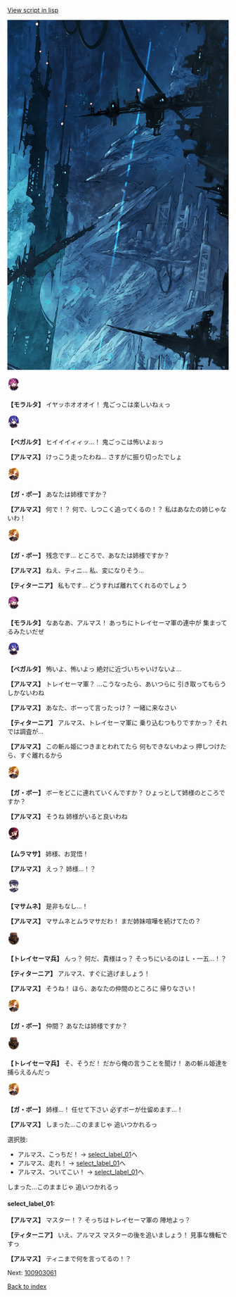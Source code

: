 [View script in lisp](../scripts/100903051.txt)

![underground_world_1.png](../images/backgrounds/underground_world_1.png)

<img src="../images/units/3104011.png" alt="3104011.png" height="34"/>

**【モラルタ】**
イヤッホオオオイ！
鬼ごっこは楽しいねぇっ

<img src="../images/units/3104111.png" alt="3104111.png" height="34"/>

**【ベガルタ】**
ヒイイイィィッ…！
鬼ごっこは怖いよぉっ

**【アルマス】**
けっこう走ったわね…
さすがに振り切ったでしょ

<img src="../images/units/3302111.png" alt="3302111.png" height="34"/>

**【ガ・ボー】**
あなたは姉様ですか？

**【アルマス】**
何で！？
何で、しつこく追ってくるの！？
私はあなたの姉じゃないわ！

<img src="../images/units/3302111.png" alt="3302111.png" height="34"/>

**【ガ・ボー】**
残念です…
ところで、あなたは姉様ですか？

**【アルマス】**
ねえ、ティニ…
私、変になりそう…

**【ティターニア】**
私もです…
どうすれば離れてくれるのでしょう

<img src="../images/units/3104011.png" alt="3104011.png" height="34"/>

**【モラルタ】**
なあなあ、アルマス！
あっちにトレイセーマ軍の連中が
集まってるみたいだぜ

<img src="../images/units/3104111.png" alt="3104111.png" height="34"/>

**【ベガルタ】**
怖いよ、怖いよっ
絶対に近づいちゃいけないよ…

**【アルマス】**
トレイセーマ軍？
…こうなったら、あいつらに
引き取ってもらうしかないわね

**【アルマス】**
あなた、ボーって言ったっけ？
一緒に来なさい

**【ティターニア】**
アルマス、トレイセーマ軍に
乗り込むつもりですかっ？
それでは調査が…

**【アルマス】**
この斬ル姫につきまとわれてたら
何もできないわよっ
押しつけたら、すぐ離れるから

<img src="../images/units/3302111.png" alt="3302111.png" height="34"/>

**【ガ・ボー】**
ボーをどこに連れていくんですか？
ひょっとして姉様のところですか？

**【アルマス】**
そうね
姉様がいると良いわね

<img src="../images/units/3102511.png" alt="3102511.png" height="34"/>

**【ムラマサ】**
姉様、お覚悟！

**【アルマス】**
えっ？
姉様…！？

<img src="../images/units/3100111.png" alt="3100111.png" height="34"/>

**【マサムネ】**
是非もなし…！

**【アルマス】**
マサムネとムラマサだわ！
まだ姉妹喧嘩を続けてたの？

<img src="../images/units/3830001.png" alt="3830001.png" height="34"/>

**【トレイセーマ兵】**
んっ？
何だ、貴様はっ？
そっちにいるのはＬ・一五…！？

**【ティターニア】**
アルマス、すぐに逃げましょう！

**【アルマス】**
そうね！
ほら、あなたの仲間のところに
帰りなさい！

<img src="../images/units/3302111.png" alt="3302111.png" height="34"/>

**【ガ・ボー】**
仲間？
あなたは姉様ですか？

<img src="../images/units/3830001.png" alt="3830001.png" height="34"/>

**【トレイセーマ兵】**
そ、そうだ！
だから俺の言うことを聞け！
あの斬ル姫達を捕らえるんだっ

<img src="../images/units/3302111.png" alt="3302111.png" height="34"/>

**【ガ・ボー】**
姉様…！
任せて下さい
必ずボーが仕留めます…！

**【アルマス】**
しまった…このままじゃ
追いつかれるっ

選択肢:
- アルマス、こっちだ！ → [select_label_01](#select_label_01)へ
- アルマス、走れ！ → [select_label_01](#select_label_01)へ
- アルマス、ついてこい！ → [select_label_01](#select_label_01)へ


しまった…このままじゃ
追いつかれるっ

#### select_label_01:

**【アルマス】**
マスター！？
そっちはトレイセーマ軍の
陣地よっ？

**【ティターニア】**
いえ、アルマス
マスターの後を追いましょう！
見事な機転ですっ

**【アルマス】**
ティニまで何を言ってるの！？

Next: [100903061](100903061.md)

[Back to index](index.md)
